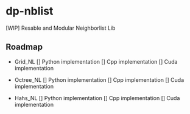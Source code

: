 # dp-nblist
[WIP] Resable and Modular Neighborlist Lib


## Roadmap

* Grid_NL
    [] Python implementation
    [] Cpp implementation
    [] Cuda implementation

* Octree_NL
    [] Python implementation
    [] Cpp implementation
    [] Cuda implementation

* Hahs_NL
    [] Python implementation
    [] Cpp implementation
    [] Cuda implementation